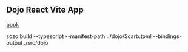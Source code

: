 ## Dojo React Vite App

[book](https://book.dojoengine.org/)

sozo build --typescript --manifest-path ../dojo/Scarb.toml --bindings-output ./src/dojo
